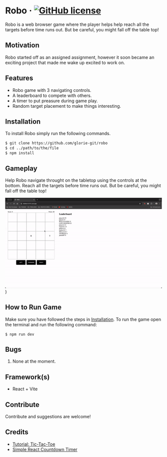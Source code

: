 # Robo &middot; [![GitHub license](https://img.shields.io/badge/license-MIT-blue.svg)](https://github.com/glorie-git/robo/blob/main/LICENSE.md)
Robo is a web browser game where the player helps help reach all the targets before time runs out. But be careful, you might fall off the table top!

## Motivation
Robo started off as an assigned assignment, however it soon became an exciting project that made me wake up excited to work on.

## Features
- Robo game with 3 navigating controls.
- A leaderboard to compete with others.
- A timer to put preasure during game play.
- Random target placement to make things interesting.

## Installation
To install Robo simply run the following commands.
```
$ git clone https://github.com/glorie-git/robo
$ cd ../path/to/the/file
$ npm install
```

## Gameplay
Help Robo navigate throught on the tabletop using the controls at the bottom. Reach all the targets before time runs out. But be careful, you might fall off the table top!

![](https://github.com/glorie-git/robo/blob/main/resources/ROBOGAMEPLACE-ezgif.com-video-to-gif-converter.gif))

## How to Run Game
Make sure you have followed the steps in [Installation](#installation). To run the game open the terminal and run the following command:
```
$ npm run dev
```
## Bugs
1. None at the moment.

## Framework(s)
- React + Vite

## Contribute
Contribute and suggestions are welcome!

## Credits
- [Tutorial: Tic-Tac-Toe](https://react.dev/learn/tutorial-tic-tac-toe)
- [Simple React Countdown Timer](https://codesandbox.io/p/sandbox/simple-react-countdown-timer-zdzwy?file=%2Fsrc%2FApp.js)
